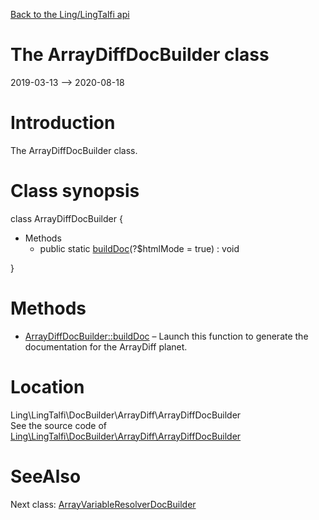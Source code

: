 [Back to the Ling/LingTalfi api](https://github.com/lingtalfi/LingTalfi/blob/master/doc/api/Ling/LingTalfi.md)



The ArrayDiffDocBuilder class
================
2019-03-13 --> 2020-08-18






Introduction
============

The ArrayDiffDocBuilder class.



Class synopsis
==============


class <span class="pl-k">ArrayDiffDocBuilder</span>  {

- Methods
    - public static [buildDoc](https://github.com/lingtalfi/LingTalfi/blob/master/doc/api/Ling/LingTalfi/DocBuilder/ArrayDiff/ArrayDiffDocBuilder/buildDoc.md)(?$htmlMode = true) : void

}






Methods
==============

- [ArrayDiffDocBuilder::buildDoc](https://github.com/lingtalfi/LingTalfi/blob/master/doc/api/Ling/LingTalfi/DocBuilder/ArrayDiff/ArrayDiffDocBuilder/buildDoc.md) &ndash; Launch this function to generate the documentation for the ArrayDiff planet.





Location
=============
Ling\LingTalfi\DocBuilder\ArrayDiff\ArrayDiffDocBuilder<br>
See the source code of [Ling\LingTalfi\DocBuilder\ArrayDiff\ArrayDiffDocBuilder](https://github.com/lingtalfi/LingTalfi/blob/master/DocBuilder/ArrayDiff/ArrayDiffDocBuilder.php)



SeeAlso
==============
Next class: [ArrayVariableResolverDocBuilder](https://github.com/lingtalfi/LingTalfi/blob/master/doc/api/Ling/LingTalfi/DocBuilder/ArrayVariableResolver/ArrayVariableResolverDocBuilder.md)<br>
